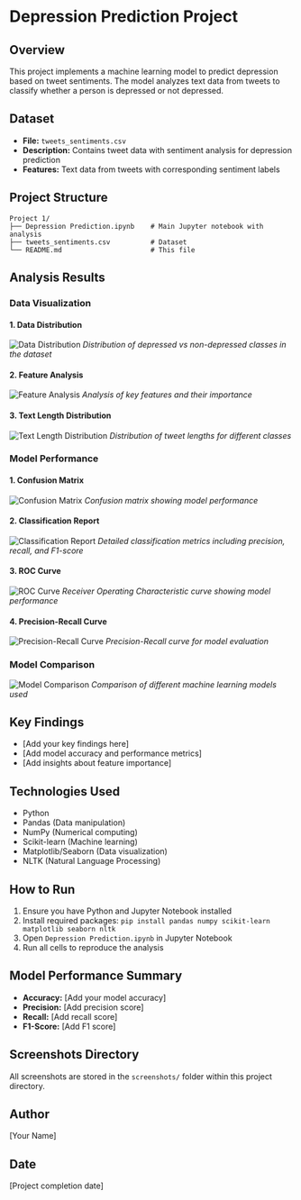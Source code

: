 # Depression Prediction Project

## Overview
This project implements a machine learning model to predict depression based on tweet sentiments. The model analyzes text data from tweets to classify whether a person is depressed or not depressed.

## Dataset
- **File:** `tweets_sentiments.csv`
- **Description:** Contains tweet data with sentiment analysis for depression prediction
- **Features:** Text data from tweets with corresponding sentiment labels

## Project Structure
```
Project 1/
├── Depression Prediction.ipynb    # Main Jupyter notebook with analysis
├── tweets_sentiments.csv          # Dataset
└── README.md                      # This file
```

## Analysis Results

### Data Visualization

#### 1. Data Distribution
![Data Distribution](screenshots/data_distribution.png)
*Distribution of depressed vs non-depressed classes in the dataset*

#### 2. Feature Analysis
![Feature Analysis](screenshots/feature_analysis.png)
*Analysis of key features and their importance*

#### 3. Text Length Distribution
![Text Length Distribution](screenshots/text_length_dist.png)
*Distribution of tweet lengths for different classes*

### Model Performance

#### 1. Confusion Matrix
![Confusion Matrix](screenshots/confusion_matrix.png)
*Confusion matrix showing model performance*

#### 2. Classification Report
![Classification Report](screenshots/classification_report.png)
*Detailed classification metrics including precision, recall, and F1-score*

#### 3. ROC Curve
![ROC Curve](screenshots/roc_curve.png)
*Receiver Operating Characteristic curve showing model performance*

#### 4. Precision-Recall Curve
![Precision-Recall Curve](screenshots/pr_curve.png)
*Precision-Recall curve for model evaluation*

### Model Comparison
![Model Comparison](screenshots/model_comparison.png)
*Comparison of different machine learning models used*

## Key Findings
- [Add your key findings here]
- [Add model accuracy and performance metrics]
- [Add insights about feature importance]

## Technologies Used
- Python
- Pandas (Data manipulation)
- NumPy (Numerical computing)
- Scikit-learn (Machine learning)
- Matplotlib/Seaborn (Data visualization)
- NLTK (Natural Language Processing)

## How to Run
1. Ensure you have Python and Jupyter Notebook installed
2. Install required packages: `pip install pandas numpy scikit-learn matplotlib seaborn nltk`
3. Open `Depression Prediction.ipynb` in Jupyter Notebook
4. Run all cells to reproduce the analysis

## Model Performance Summary
- **Accuracy:** [Add your model accuracy]
- **Precision:** [Add precision score]
- **Recall:** [Add recall score]
- **F1-Score:** [Add F1 score]

## Screenshots Directory
All screenshots are stored in the `screenshots/` folder within this project directory.

## Author
[Your Name]

## Date
[Project completion date] 